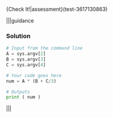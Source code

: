 {Check It!|assessment}(test-3617130863)

|||guidance
### Solution
```python 
# Input from the command line
A = sys.argv[2]
B = sys.argv[3]
C = sys.argv[4]

# Your code goes here
num = A * (B + C/3)

# Outputs
print ( num )
```
|||
